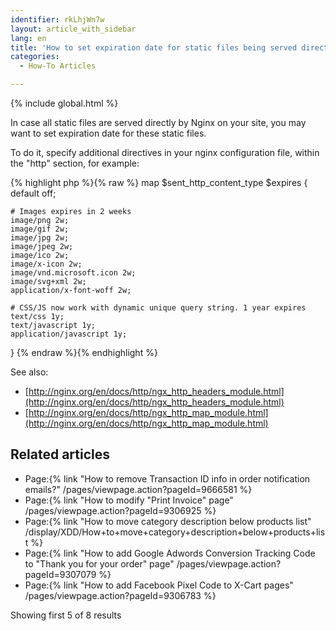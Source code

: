 ```yaml
---
identifier: rkLhjWn7w
layout: article_with_sidebar
lang: en
title: 'How to set expiration date for static files being served directly by Nginx'
categories:
  - How-To Articles

---
```


{% include global.html %}

In case all static files are served directly by Nginx on your site, you may want to set expiration date for these static files.

To do it, specify additional directives in your nginx configuration file, within the "http" section, for example:

{% highlight php %}{% raw %}
map $sent_http_content_type $expires {
    default    off;

    # Images expires in 2 weeks
    image/png 2w;
    image/gif 2w;
    image/jpg 2w;
    image/jpeg 2w;
    image/ico 2w;
    image/x-icon 2w;
    image/vnd.microsoft.icon 2w;
    image/svg+xml 2w;
    application/x-font-woff 2w;

    # CSS/JS now work with dynamic unique query string. 1 year expires
    text/css 1y;
    text/javascript 1y;
    application/javascript 1y;
}
{% endraw %}{% endhighlight %}

See also:

*   [http://nginx.org/en/docs/http/ngx_http_headers_module.html](http://nginx.org/en/docs/http/ngx_http_headers_module.html)
*   [http://nginx.org/en/docs/http/ngx_http_map_module.html](http://nginx.org/en/docs/http/ngx_http_map_module.html)

## Related articles

*   Page:{% link "How to remove Transaction ID info in order notification emails?" /pages/viewpage.action?pageId=9666581 %}
*   Page:{% link "How to modify "Print Invoice" page" /pages/viewpage.action?pageId=9306925 %}
*   Page:{% link "How to move category description below products list" /display/XDD/How+to+move+category+description+below+products+list %}
*   Page:{% link "How to add Google Adwords Conversion Tracking Code to "Thank you for your order" page" /pages/viewpage.action?pageId=9307079 %}
*   Page:{% link "How to add Facebook Pixel Сode to X-Cart pages" /pages/viewpage.action?pageId=9306783 %}

Showing first 5 of 8 results